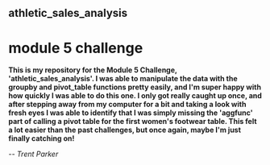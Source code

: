 ## athletic_sales_analysis

# module 5 challenge

**This is my repository for the Module 5 Challenge, 'athletic_sales_analysis'. I was able to manipulate the data with the groupby and pivot_table functions pretty easily, and I'm super happy with how quickly I was able to do this one. I only got really caught up once, and after stepping away from my computer for a bit and taking a look with fresh eyes I was able to identify that I was simply missing the 'aggfunc' part of calling a pivot table for the first women's footwear table. This felt a lot easier than the past challenges, but once again, maybe I'm just finally catching on!**

*-- Trent Parker*